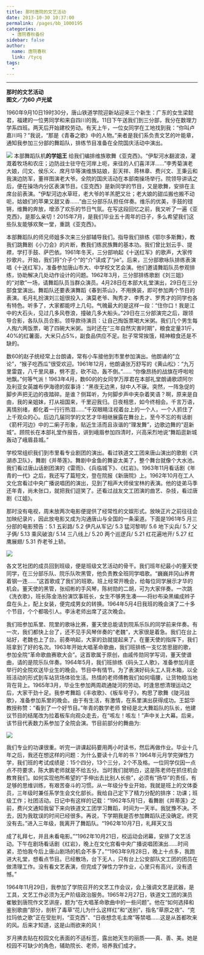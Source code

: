 ```yaml
---
title: 那时唐院的文艺活动
date: 2013-10-30 10:37:00
permalink: /pages/bb_1000195
categories: 
  - 唐院春秋备份
sidebar: false
author: 
  name: 唐院春秋
  link: /tycq
tags: 
  - 
---
```


* * *

  

**那时的文艺活动  
图文／力60 卢光斌**

  

1960年9月10日19时30分，唐山铁道学院迎新站迎来三个新生：广东的女生梁懿君，福建的一位男同学和来自四川的我。11日下午送我们到三分部，我分在数理力学系四班。两天后开始建校劳动。有天上午，一位女同学在工地找到我：“你叫卢嘉川吗？”我说，“那是《青春之歌》中的人物。”来者是我们系负责文艺的叶能章，通知我参加三分部的舞蹈队，排练节目准备在全院国庆活动中演出。

![](/pic/img2.ph.126.net_CxRw3qmtK6TSCWlt5WrVSQ==_6599300675749150184.jpg)
本部舞蹈队机**的学姐王**
给我们编排维族歌舞《亚克西》。“伊犁河水翻波浪，灌溉着牧场和农庄；边防战士驻守在河岸上呃，来往的人们喜洋洋……”李秀菊演老大娘，闫文、侯乐义、席月华等演维族姑娘，彭天祥、蒋林章、费兴文、王秉云和我演边防军，董祥图演老大爷。全院的国庆活动在本部南操场举行。院领导讲话之后，便在操场内分区表演节目。《亚克西》是新同学的节目，又是歌舞，安排在主席台前表演。“伊犁河边水草旺，老大爷的羊羔肥又壮；老大娘的甜瓜搬也搬不动呃，姑娘们的苹果又甜又香……”由三分部乐队担任伴奏。维乐的优美，手鼓的铿锵，维舞的奔放，增添了欢乐的节日气氛。在写这段回忆之前，我又听了一遍《亚克西》，是那么亲切！2015年7月，是我们毕业五十周年的日子，多么希望我们这些队友能够欢聚一堂，重跳《亚克西》。

本部舞蹈队的师兄师姐多次来三分部辅导我们。指导我们排练《鄂尔多斯舞》，教我们跳舞剧《小刀会》的片断，教我们练民族舞的基本功。我们曾比划云手、提襟，学打手鼓、萨巴依。1961年冬天，三分部响起《十送红军》的歌声，大家传抄歌片。开始，我们将“介子个”的“介”读成了“jiè”。后来，三分部歌咏队排练表演唱《十送红军》，准备参加唐山市大、中学校文艺会演。他们邀请舞蹈队员参观排练，协助解决几处动作设计的问题。1962年3月，三分部排练歌剧《刘三姐》的“对歌”一场，请舞蹈队员当群众演员。4月28日在本部大礼堂演出，29日在三分部食堂演出。舞蹈队还要表演舞蹈《春到茶山》，不用换装，即可参加两个节目的表演。毛月礼扮演刘三姐很投入，演莫老爷、陶秀才、李秀才、罗秀才的同学也各有特色。听多了，大家都能哼上几句。气魄最大的是这样一段：“住你口！我是江中的大石头，见过几多风卷浪，撞破几多大船头。”29日在三分部演完之后，跟领导合影，各队队员合影。领导款待演员：让自己掏饭票喝大米粥。我们几个男生每人掏六两饭票，喝了四碗大米粥。当时还在“三年自然灾害时期”，粮食定量31斤，40%的红薯面，大米只占5%，副食品供应不足。肚子常常挨饿，精神粮食还是不缺的。

数60的赵子统经常上台朗诵，常有小车接他到市里参加演出。他朗诵的“立论”，“猴子吃西瓜”很受欢迎。1961年12月，他朗诵张万舒写的《黄山松》：“九万里雷霆，八千里风暴，劈不歪，砍不动，轰不倒。”……
“你像昂扬的战旗在呼啦啦地飘。”何等气派！1963年4月，数60的的女同学万厚君在本部礼堂朗诵歌颂阿尔及利亚女英雄布伊海德的叙事诗：“黑夜无边黑，狱中人不寐。突然，一阵急促的脚步声把无边的夜踏碎。是谁？侧耳听，为何脚步声中夹杂着笑语？啊，原来是自由，我的亲姐妹，打从祖国来，千里迎我归。日夜相思，如今终相会。千言万语，离情别绪，都化着一行行热泪……”千双眼睛注视着台上的一个人，一个人抓住了上千观众的心。后边几届同学的文艺才华相继展露在舞台上，至今不忘的有话剧《箭杆河边》中的二瘌子形象，贴近生活而且诙谐的“理发舞”，边歌边舞的“逛新城”。顾院长在本部礼堂作报告，讲到峨眉参加四清时，兴高采烈地说“舞蹈逛新城轰动了峨眉县城。”

学校常组织我们到市里看专业剧团的演出。看过铁道文工团来唐山演出的歌剧《洪湖赤卫队》，舞剧《并蒂莲》。舞剧中金鱼的舞姿太美了，整个舞台就像个大水池。我们看过唐山话剧团演的《雷雨》、《兵临城下》、《红岩》。1963年11月看话剧《年青的一代》之后，我还写了篇短文，登在院报《新唐院》上。1962年10月在工人文化宫看过中央广播说唱团的演出，见到了相声大师侯宝林的表演。他的徒弟马季还年青，尚未张口，就把我们逗笑了。还看过战友文工团演的曲艺、杂技，看过唐剧《江姐》。

那时没有电视，周末放两次电影便提供了经常性的文娱形式。放映正片之前往往会加映纪录片，因此放电影又成为沟通唐山与全国的一条渠道。下面是1961年5
月三分部的电影预告：5.1 五彩路/ 5.2 伊凡从军记/ 5.3 猛河黎明/ 5.6 地下尖兵/ 5.7 父子俩/ 5.13 乘风破浪/ 5.14
三八线上/ 5.20 两个巡逻兵/ 5.21 红花遍地开/ 5.27 红鹰展翅/ 5.31 乔老爷上轿。

![](/pic/img0.ph.126.net_kfQCZOGIzwsZq9d0hITseg==_1365153637146801342.jpg)

各文艺社团的成员回到班级，便是班级文艺活动的骨干。我们班年纪最小的董天使同学，在三分部乐队、院乐队吹黑管，他负责教全班同学唱歌。“巍巍井冈山养育着钢一连……”这首歌成了我们的班歌。班上经常开晚会，给每位同学展示才华的机会。董天使的黑管，张绍彬的手风琴，陈树勋的二胡，可为大家伴奏。一次跳《洗衣歌》，班长陈金浩扮演饮事班长，女生不够男生凑——将纱布染黑编成辫子盘在头上，配上女装，便完成男女的转换。1964年5月4日我班的晚会演了二十多个节目，个个都吸引人。李泳老师出席了这次晚会。

我们班参加系里、院里的歌咏比赛，董天使总能请到院系乐队的同学前来伴奏。有一次，我们都快上台了，还不见手风琴伴奏的“老魏”，大家很是着急。我们在台上站好，老魏也上了台。前奏响起，大家的劲就提起来了。在董天使的指挥下，我们班拿到了好的名次。1963年开始大唱革命歌曲，我们班排练一支忆苦思甜的歌，参加全院“革命歌曲赛歌大会”。这首歌属于原创，由戚传勋同学写词，董天使谱曲，请的是院乐队伴奏。1964年5月，我们班排练《码头工人歌》，准备参加月底举行的全院欢送毕业生的晚会。节目中有情节。为了表演好码头工人背木箱，以全班活动的形式到车站货场体验生活。热情的老师傅教我们如何塌腰，让货物稳当地背在背上。1965年3月，毕业生参加两周疏通陡河的劳动。时逢思想清理运动之后，大家干劲十足。我参考舞蹈《丰收歌》、《板车号子》，构思了歌舞《陡河战歌》，准备参加系里的晚会。由于有生活，有激情，在系里演出获得成功。王韶华教授称赞：“看到了一个好节目。”年青的数学老师
曾经是北大舞蹈队的队长，他建议节目的结尾改为拉着板车向观众走去，在“咳左！咳左！”声中关上大幕。后来，该节目代表数力系参加了全院会演。节目前部分的舞曲为:

![](/pic/img0.ph.126.net_LIPIKYx-hbCk_GSB5v2U4g==_6597744866797795797.jpg)

我们专业的功课很重。听完一讲课起码要用两小时读书，然后再做作业。毕业十几年之后，我还在想这样的问题：为什么要读十几年的书？1964年元月学完弹性力学，我们班的考试成绩是：15个四分，13个三分，2个不及格。一位同学仅因一点点不符要求，陈大鹏老师就是不给五分。当时我们就明白，这是陈老师在抓住机会教育我们。如何实现他所希望的“手伸出去比别人长些”，必须有“扬华”的责任，有足够的思维训练，有艰苦奋斗的习惯。从一年级分专业开始，我就是班上的文体委员，三年级时兼任系学生会文化部长。我给自己定下了精力分配的排序：功课；班级工作；社团活动。日记中有这样的记载：“1962年5月1日，看舞剧《并蒂莲》之前，费兴文通知我留下来向铁道文工团学习舞蹈，时间为一天半。我犹豫不决。不去，因为我耽误的时间已经很多。再说，下学期我是否参加舞蹈队还没确定。终究没有去。”进入三年级，我离开了舞蹈队。“1962年10月7日，礼拜天又当

成了礼拜七，并且未看电影。”“1962年10月21日，校运动会闭幕，安排了文艺活动。下午在剧场看话剧《红岩》，晚上在文化宫看中央广播说唱团演出……时间紧，恐怕我今后上唐山剧场的机会不多了。”“1963年9月28日，晚上十点多，我跑进大礼堂，想看点节目。已经散场，台下无人，只有台上公安部队文工团的团员在做清理工作。没有看文艺表演，但完成了弹性力学作业，心里只有高兴，没有遗憾。”

1964年11月29日，我参加了学院召开的文艺工作会议，会上强调文艺是武器，是工具，文艺工作必须为无产阶级政治服务。1965年2月27日，铁道文工团的演员崔敏到唐院作文艺讲座，题为“在大唱革命歌曲中的一些问题”。他在“如何选择和鉴别歌曲”部分，剖析了毒草“花儿为什么这样红”和“送别”，指名“草原之夜”、“克拉玛依之歌”正在受批判，“亚克西”、“日夜想念毛主席”等禁唱……这是从首都吹来的风。后来才知道，这是山雨欲来的风！

岁月拂去贴在校园文化表面的不适标签，露出她天生的丽质——真、善、美。她是校园不可缺少的角色，辅助院长、老师，培养我们成才。